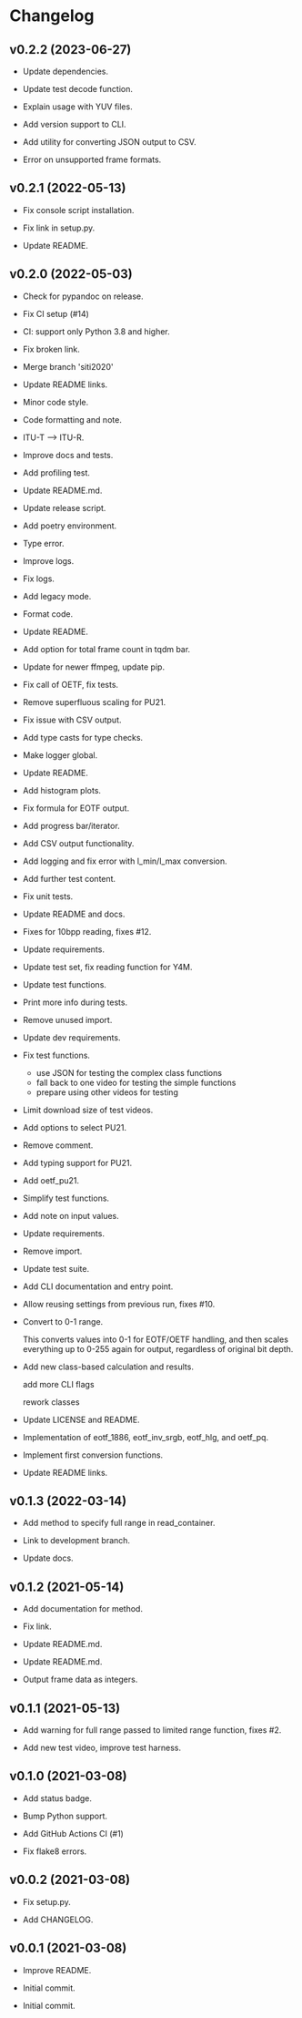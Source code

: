 # Changelog


## v0.2.2 (2023-06-27)

* Update dependencies.

* Update test decode function.

* Explain usage with YUV files.

* Add version support to CLI.

* Add utility for converting JSON output to CSV.

* Error on unsupported frame formats.


## v0.2.1 (2022-05-13)

* Fix console script installation.

* Fix link in setup.py.

* Update README.


## v0.2.0 (2022-05-03)

* Check for pypandoc on release.

* Fix CI setup (#14)

* CI: support only Python 3.8 and higher.

* Fix broken link.

* Merge branch 'siti2020'

* Update README links.

* Minor code style.

* Code formatting and note.

* ITU-T --> ITU-R.

* Improve docs and tests.

* Add profiling test.

* Update README.md.

* Update release script.

* Add poetry environment.

* Type error.

* Improve logs.

* Fix logs.

* Add legacy mode.

* Format code.

* Update README.

* Add option for total frame count in tqdm bar.

* Update for newer ffmpeg, update pip.

* Fix call of OETF, fix tests.

* Remove superfluous scaling for PU21.

* Fix issue with CSV output.

* Add type casts for type checks.

* Make logger global.

* Update README.

* Add histogram plots.

* Fix formula for EOTF output.

* Add progress bar/iterator.

* Add CSV output functionality.

* Add logging and fix error with l_min/l_max conversion.

* Add further test content.

* Fix unit tests.

* Update README and docs.

* Fixes for 10bpp reading, fixes #12.

* Update requirements.

* Update test set, fix reading function for Y4M.

* Update test functions.

* Print more info during tests.

* Remove unused import.

* Update dev requirements.

* Fix test functions.

  - use JSON for testing the complex class functions
  - fall back to one video for testing the simple functions
  - prepare using other videos for testing

* Limit download size of test videos.

* Add options to select PU21.

* Remove comment.

* Add typing support for PU21.

* Add oetf_pu21.

* Simplify test functions.

* Add note on input values.

* Update requirements.

* Remove import.

* Update test suite.

* Add CLI documentation and entry point.

* Allow reusing settings from previous run, fixes #10.

* Convert to 0-1 range.

  This converts values into 0-1 for EOTF/OETF handling, and then scales everything
  up to 0-255 again for output, regardless of original bit depth.

* Add new class-based calculation and results.

  add more CLI flags

  rework classes

* Update LICENSE and README.

* Implementation of eotf_1886, eotf_inv_srgb, eotf_hlg, and oetf_pq.

* Implement first conversion functions.

* Update README links.


## v0.1.3 (2022-03-14)

* Add method to specify full range in read_container.

* Link to development branch.

* Update docs.


## v0.1.2 (2021-05-14)

* Add documentation for method.

* Fix link.

* Update README.md.

* Update README.md.

* Output frame data as integers.


## v0.1.1 (2021-05-13)

* Add warning for full range passed to limited range function, fixes #2.

* Add new test video, improve test harness.


## v0.1.0 (2021-03-08)

* Add status badge.

* Bump Python support.

* Add GitHub Actions CI (#1)

* Fix flake8 errors.


## v0.0.2 (2021-03-08)

* Fix setup.py.

* Add CHANGELOG.


## v0.0.1 (2021-03-08)

* Improve README.

* Initial commit.

* Initial commit.


